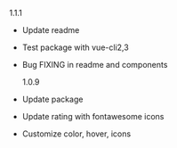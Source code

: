 1.1.1

- Update readme
- Test package with vue-cli2,3
- Bug FIXING in readme and components

  1.0.9

- Update package
- Update rating with fontawesome icons
- Customize color, hover, icons
